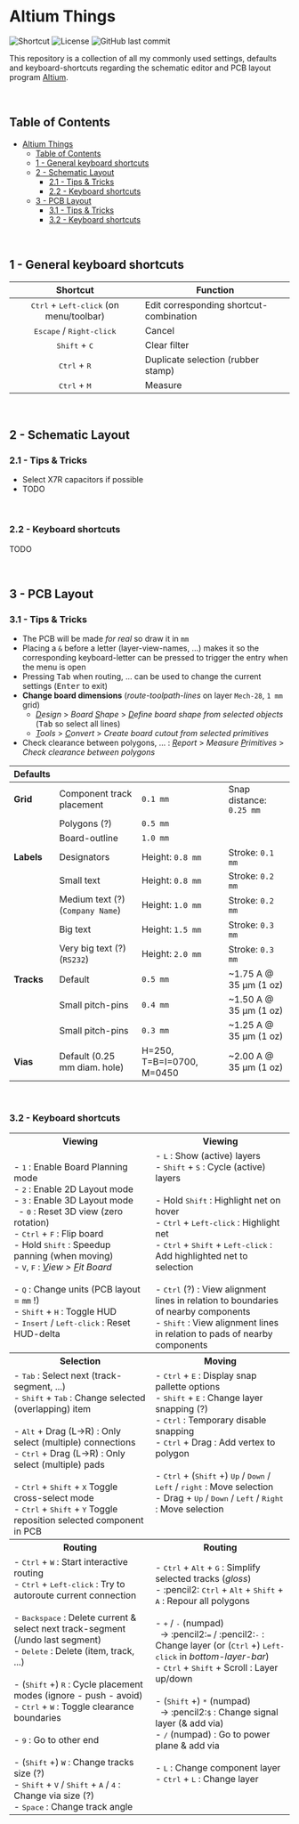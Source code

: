 
# Altium Things

![Shortcut](https://img.shields.io/badge/website-altium.brechtve.be-yellow)
![License](https://img.shields.io/badge/licence-CC%20BY--SA%204.0-blue)
![GitHub last commit](https://img.shields.io/github/last-commit/Fescron/brechtve-altium-things.svg)
<!--
[GitHub Release Date](https://img.shields.io/github/release-date/Fescron/Altium.svg)
[GitHub release](https://img.shields.io/github/release/Fescron/Altium.svg)
-->

This repository is a collection of all my commonly used settings, defaults and keyboard-shortcuts regarding the schematic editor and PCB layout program [Altium](https://www.altium.com/).

<br/>

## Table of Contents

- [Altium Things](#altium-things)
  - [Table of Contents](#table-of-contents)
  - [1 - General keyboard shortcuts](#1---general-keyboard-shortcuts)
  - [2 - Schematic Layout](#2---schematic-layout)
    - [2.1 - Tips \& Tricks](#21---tips--tricks)
    - [2.2 - Keyboard shortcuts](#22---keyboard-shortcuts)
  - [3 - PCB Layout](#3---pcb-layout)
    - [3.1 - Tips \& Tricks](#31---tips--tricks)
    - [3.2 - Keyboard shortcuts](#32---keyboard-shortcuts)

<br/>

## 1 - General keyboard shortcuts

|                         Shortcut                          | Function                                |
| :-------------------------------------------------------: | --------------------------------------- |
| <kbd>Ctrl</kbd> + <kbd>Left-click</kbd> (on menu/toolbar) | Edit corresponding shortcut-combination |
|        <kbd>Escape</kbd> / <kbd>Right-click</kbd>         | Cancel                                  |
|              <kbd>Shift</kbd> + <kbd>C</kbd>              | Clear filter                            |
|              <kbd>Ctrl</kbd> + <kbd>R</kbd>               | Duplicate selection (rubber stamp)      |
|              <kbd>Ctrl</kbd> + <kbd>M</kbd>               | Measure                                 |

<br/>

## 2 - Schematic Layout

### 2.1 - Tips & Tricks

- Select X7R capacitors if possible
- TODO

<br/>

### 2.2 - Keyboard shortcuts

TODO

<br/>

## 3 - PCB Layout

### 3.1 - Tips & Tricks

- The PCB will be made *for real* so draw it in `mm`
- Placing a `&` before a letter (layer-view-names, ...) makes it so the corresponding keyboard-letter can be pressed to trigger the entry when the menu is open
- Pressing <kbd>Tab</kbd> when routing, ... can be used to change the current settings (<kbd>Enter</kbd> to exit)
- **Change board dimensions** (*route-toolpath-lines* on layer `Mech-28`, `1 mm` grid)
  - *<u>D</u>esign* > *Board <u>S</u>hape* > *<u>D</u>efine board shape from selected objects* (<kbd>Tab</kbd> so select all lines)
  - *<u>T</u>ools* > *<u>C</u>onvert* > *Create board cutout from selected primitives*
- Check clearance between polygons, ... : *<u>R</u>eport* > *Measure <u>P</u>rimitives* > *Check clearance between polygons*

| Defaults   |                                  |                           |                          |
| ---------- | -------------------------------- | ------------------------- | ------------------------ |
| **Grid**   | Component track placement        | `0.1 mm`                  | Snap distance: `0.25 mm` |
|            | Polygons (?)                     | `0.5 mm`                  |                          |
|            | Board-outline                    | `1.0 mm`                  |                          |
| **Labels** | Designators                      | Height: `0.8 mm`          | Stroke: `0.1 mm`         |
|            | Small text                       | Height: `0.8 mm`          | Stroke: `0.2 mm`         |
|            | Medium text (?) (`Company Name`) | Height: `1.0 mm`          | Stroke: `0.2 mm`         |
|            | Big text                         | Height: `1.5 mm`          | Stroke: `0.3 mm`         |
|            | Very big text (?) (`RS232`)      | Height: `2.0 mm`          | Stroke: `0.3 mm`         |
| **Tracks** | Default                          | `0.5 mm`                  | ~1.75 A @ 35 µm (1 oz)   |
|            | Small pitch-pins                 | `0.4 mm`                  | ~1.50 A @ 35 µm (1 oz)   |
|            | Small pitch-pins                 | `0.3 mm`                  | ~1.25 A @ 35 µm (1 oz)   |
| **Vias**   | Default (0.25 mm diam. hole)     | H=250, T=B=I=0700, M=0450 | ~2.00 A @ 35 µm (1 oz)   |

<br/>

### 3.2 - Keyboard shortcuts

<table>
  <tbody>
    <tr></tr>
    <tr>
      <th width="505px">Viewing</th>
      <th width="505px">Viewing</th>
    </tr>
    <tr>
      <td>
        - <kbd>1</kbd> : Enable Board Planning mode<br/>
        - <kbd>2</kbd> : Enable 2D Layout mode<br/>
        - <kbd>3</kbd> : Enable 3D Layout mode<br/>
        &nbsp; - <kbd>0</kbd> : Reset 3D view (zero rotation)<br/>
        - <kbd>Ctrl</kbd> + <kbd>F</kbd> : Flip board<br/>
        - Hold <kbd>Shift</kbd> : Speedup panning (when moving)<br/>
        - <kbd>V</kbd>, <kbd>F</kbd> : <i><u>V</u>iew > <u>F</u>it Board</i><br/><br/>
        - <kbd>Q</kbd> : Change units (PCB layout = <code>mm</code> !)<br/>
        - <kbd>Shift</kbd> + <kbd>H</kbd> : Toggle HUD<br/>
        - <kbd>Insert</kbd> / <kbd>Left-click</kbd> : Reset HUD-delta<br/>
      </td>
      <td>
        - <kbd>L</kbd> : Show (active) layers<br/>
        - <kbd>Shift</kbd> + <kbd>S</kbd> : Cycle (active) layers<br/><br/>
        - Hold <kbd>Shift</kbd> : Highlight net on hover<br/>
        - <kbd>Ctrl</kbd> + <kbd>Left-click</kbd> : Highlight net<br/>
        - <kbd>Ctrl</kbd> + <kbd>Shift</kbd> + <kbd>Left-click</kbd> : Add highlighted net to selection<br/><br/>
        - <kbd>Ctrl</kbd> (?) : View alignment lines in relation to boundaries of nearby components<br/>
        - <kbd>Shift</kbd> : View alignment lines in relation to pads of nearby components<br/>
      </td>
    </tr>
    <tr>
      <th>Selection</th>
      <th>Moving</th>
    </tr>
    <tr>
      <td>
        - <kbd>Tab</kbd> : Select next (track-segment, ...)<br/>
        - <kbd>Shift</kbd> + <kbd>Tab</kbd> : Change selected (overlapping) item<br/><br/>
        - <kbd>Alt</kbd> + Drag (L&rarr;R) : Only select (multiple) connections<br/>
        - <kbd>Ctrl</kbd> + Drag (L&rarr;R) : Only select (multiple) pads<br/><br/>
        - <kbd>Ctrl</kbd> + <kbd>Shift</kbd> + <kbd>X</kbd> Toggle cross-select mode<br/>
        - <kbd>Ctrl</kbd> + <kbd>Shift</kbd> + <kbd>Y</kbd> Toggle reposition selected component in PCB<br/>
      </td>
      <td>
        - <kbd>Ctrl</kbd> + <kbd>E</kbd> : Display snap pallette options<br/>
        - <kbd>Shift</kbd> + <kbd>E</kbd> : Change layer snapping (?)<br/>
        - <kbd>Ctrl</kbd> : Temporary disable snapping<br/>
        - <kbd>Ctrl</kbd> + Drag : Add vertex to polygon<br/><br/>
        - <kbd>Ctrl</kbd> + (<kbd>Shift</kbd> +) <kbd>Up</kbd> / <kbd>Down</kbd> / <kbd>Left</kbd> / <kbd>right</kbd> : Move selection<br/>
        - Drag + <kbd>Up</kbd> / <kbd>Down</kbd> / <kbd>Left</kbd> / <kbd>Right</kbd> : Move selection<br/><br/><br/>
      </td>
    </tr>
    <tr>
      <th>Routing</th>
      <th>Routing</th>
    </tr>
    <tr>
      <td>
        - <kbd>Ctrl</kbd> + <kbd>W</kbd> : Start interactive routing<br/>
        - <kbd>Ctrl</kbd> + <kbd>Left-click</kbd> : Try to autoroute current connection<br/><br/>
        - <kbd>Backspace</kbd> : Delete current & select next track-segment (/undo last segment)<br/>
        - <kbd>Delete</kbd> : Delete (item, track, ...)<br/><br/>
        - (<kbd>Shift</kbd> +) <kbd>R</kbd> : Cycle placement modes (ignore - push - avoid)<br/>
        - <kbd>Ctrl</kbd> + <kbd>W</kbd> : Toggle clearance boundaries<br/><br/>
        - <kbd>9</kbd> : Go to other end<br/><br/>
        - (<kbd>Shift</kbd> +) <kbd>W</kbd> : Change tracks size (?)<br/>
        - <kbd>Shift</kbd> + <kbd>V</kbd> / <kbd>Shift</kbd> + <kbd>A</kbd> / <kbd>4</kbd> : Change via size (?)<br/>
        - <kbd>Space</kbd> : Change track angle<br/>
      </td>
      <td>
        - <kbd>Ctrl</kbd> + <kbd>Alt</kbd> + <kbd>G</kbd> : Simplify selected tracks (<i>gloss</i>)<br/>
        - :pencil2: <kbd>Ctrl</kbd> + <kbd>Alt</kbd> + <kbd>Shift</kbd> + <kbd>A</kbd> : Repour all polygons<br/></br>
        - <kbd>+</kbd> / <kbd>-</kbd> (numpad)<br/>
        &nbsp; &rarr; :pencil2:<kbd>=</kbd> / :pencil2:<kbd>-</kbd> : Change layer (or (<kbd>Ctrl</kbd> +) <kbd>Left-click</kbd> in <i>bottom-layer-bar</i>)<br/>
        - <kbd>Ctrl</kbd> + <kbd>Shift</kbd> + Scroll : Layer up/down<br/><br/>
        - (<kbd>Shift</kbd> +) <kbd>*</kbd> (numpad)</br>
        &nbsp; &rarr; :pencil2:<kbd>$</kbd> : Change signal layer (& add via)<br/>
        - <kbd>/</kbd> (numpad) : Go to power plane & add via<br/><br/>
        - <kbd>L</kbd> : Change component layer<br/>
        - <kbd>Ctrl</kbd> + <kbd>L</kbd> : Change layer<br/><br/><br/>
      </td>
    </tr>
  </tbody>
</table>
